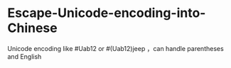 # Escape-Unicode-encoding-into-Chinese
Unicode encoding like #Uab12 or #(Uab12)jeep ，can handle parentheses and English

